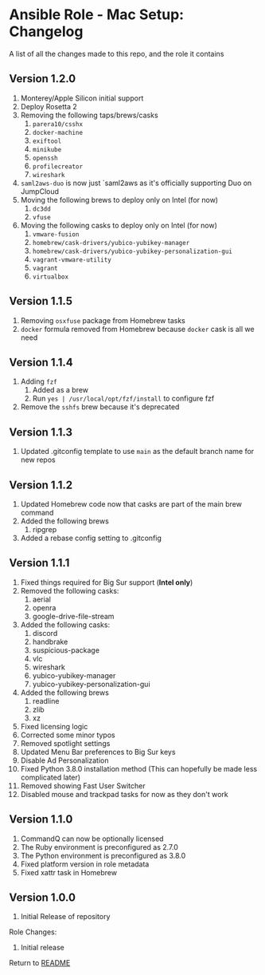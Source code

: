 Ansible Role - Mac Setup: Changelog
=====================================
A list of all the changes made to this repo, and the role it contains

Version 1.2.0
-------------

1. Monterey/Apple Silicon initial support
2. Deploy Rosetta 2
3. Removing the following taps/brews/casks
   1. `parera10/csshx`
   2. `docker-machine`
   3. `exiftool`
   4. `minikube`
   5. `openssh`
   6. `profilecreator`
   7. `wireshark`
4. `saml2aws-duo` is now just `saml2aws as it's officially supporting Duo on JumpCloud
5. Moving the following brews to deploy only on Intel (for now)
   1. `dc3dd`
   2. `vfuse`
6. Moving the following casks to deploy only on Intel (for now)
   1. `vmware-fusion`
   2. `homebrew/cask-drivers/yubico-yubikey-manager`
   3. `homebrew/cask-drivers/yubico-yubikey-personalization-gui`
   4. `vagrant-vmware-utility`
   5. `vagrant`
   6. `virtualbox`

Version 1.1.5
-------------

1. Removing `osxfuse` package from Homebrew tasks
2. `docker` formula removed from Homebrew because `docker` cask is all we need

Version 1.1.4
-------------

1. Adding `fzf`
   1. Added as a brew
   2. Run `yes | /usr/local/opt/fzf/install` to configure fzf 
2. Remove the `sshfs` brew because it's deprecated

Version 1.1.3
-------------

1. Updated .gitconfig template to use `main` as the default branch name for new repos

Version 1.1.2
-------------

1. Updated Homebrew code now that casks are part of the main brew command
2. Added the following brews
    1. ripgrep
3. Added a rebase config setting to .gitconfig

Version 1.1.1
-------------

1. Fixed things required for Big Sur support (**Intel only**)
2. Removed the following casks:
    1. aerial
    2. openra
    3. google-drive-file-stream
3. Added the following casks:
    1. discord
    2. handbrake
    3. suspicious-package
    4. vlc
    5. wireshark
    6. yubico-yubikey-manager
    7. yubico-yubikey-personalization-gui
4. Added the following brews
    1. readline
    2. zlib
    3. xz
5. Fixed licensing logic
6. Corrected some minor typos
7. Removed spotlight settings
8. Updated Menu Bar preferences to Big Sur keys
9. Disable Ad Personalization
10. Fixed Python 3.8.0 installation method (This can hopefully be made less complicated later)
11. Removed showing Fast User Switcher
12. Disabled mouse and trackpad tasks for now as they don't work

Version 1.1.0
-------------

1. CommandQ can now be optionally licensed
2. The Ruby environment is preconfigured as 2.7.0
3. The Python environment is preconfigured as 3.8.0
4. Fixed platform version in role metadata
5. Fixed xattr task in Homebrew

Version 1.0.0
-------------

1. Initial Release of repository

Role Changes:

1. Initial release

Return to [README](README.md)
